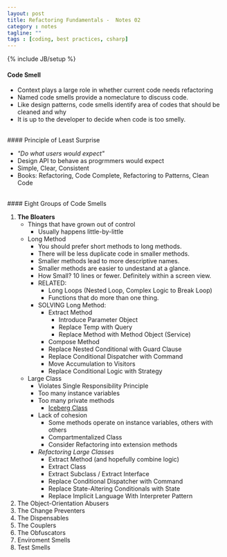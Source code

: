 ```yaml
---
layout: post
title: Refactoring Fundamentals -  Notes 02
category : notes
tagline: ""
tags : [coding, best practices, csharp]
---
```

{% include JB/setup %}

#### Code Smell

* Context plays a large role in whether current code needs refactoring
* Named code smells provide a nomeclature to discuss code.
* Like design patterns, code smells identify area of codes that should be cleaned and why
* It is up to the developer to decide when code is too smelly.

<br />
#### Principle of Least Surprise

* *"Do what users would expect"*
*  Design API to behave as progrmmers would expect
*  Simple, Clear, Consistent
*  Books: Refactoring, Code Complete, Refactoring to Patterns, Clean Code

<br />
#### Eight Groups of Code Smells

1. **The Bloaters**
	* Things that have grown out of control
		* Usually happens little-by-little
	* Long Method
		* You should prefer short methods to long methods.
		* There will be less duplicate code in smaller methods.
		* Smaller methods lead to more descriptive names.
		* Smaller methods are easier to undestand at a glance.
		* How Small? 10 lines or fewer. Definitely within a screen view. 
		* RELATED: 
			* Long Loops (Nested Loop, Complex Logic to Break Loop)
			* Functions that do more than one thing.
		* SOLVING Long Method:
			* Extract Method
				* Introduce Parameter Object
				* Replace Temp with Query
				* Replace Method with Method Object (Service)
			* Compose Method
			* Replace Nested Conditional with Guard Clause
			* Replace Conditional Dispatcher with Command
			* Move Accumulation to Visitors
			* Replace Conditional Logic with Strategy
	* Large Class
		* Violates Single Responsibility Principle
		* Too many instance variables
		* Too many private methods
			* [Iceberg Class](http://deviq.com/iceberg-class)
		* Lack of cohesion
			* Some methods operate on instance variables, others with others
			* Compartmentalized Class
			* Consider Refactoring into extension methods
		* *Refactoring Large Classes*
			* Extract Method (and hopefully combine logic)
			* Extract Class
			* Extract Subclass / Extract Interface
			* Replace Conditional Dispatcher with Command
			* Replace State-Altering Conditionals with State
			* Replace Implicit Language With Interpreter Pattern
2. The Object-Orientation Abusers
3. The Change Preventers
4. The Dispensables
5. The Couplers
6. The Obfuscators
7. Enviroment Smells
8. Test Smells
